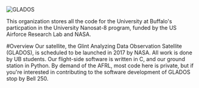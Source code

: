 ![GLADOS](http://i.imgur.com/3tTt43l.png "Glados Logo")

This organization stores all the code for the University at Buffalo's particpation in the University Nanosat-8 program, funded by the US Airforce Research Lab and NASA. 

#Overview
Our satellite, the Glint Analyzing Data Observation Satellite (GLADOS), is scheduled to be launched in 2017 by NASA. All work is done by UB students. Our flight-side software is written in C, and our ground station in Python. By demand of the AFRL, most code here is private, but if you're interested in contributing to the software development of GLADOS stop by Bell 250.

